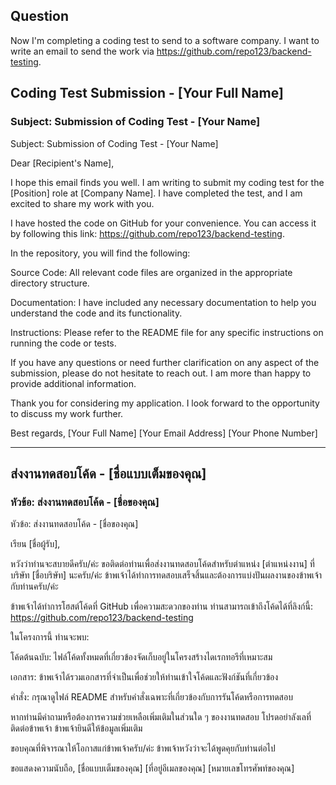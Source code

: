 ## Question

Now I'm completing a coding test to send to a software company. 
I want to write an email to send the work via https://github.com/repo123/backend-testing.

## Coding Test Submission - [Your Full Name]

### Subject: Submission of Coding Test - [Your Name]

Subject: Submission of Coding Test - [Your Name]

Dear [Recipient's Name],

I hope this email finds you well. I am writing to submit my coding test for the [Position] role at [Company Name]. I have completed the test, and I am excited to share my work with you.

I have hosted the code on GitHub for your convenience. You can access it by following this link: https://github.com/repo123/backend-testing.

In the repository, you will find the following:

Source Code: All relevant code files are organized in the appropriate directory structure.

Documentation: I have included any necessary documentation to help you understand the code and its functionality.

Instructions: Please refer to the README file for any specific instructions on running the code or tests.

If you have any questions or need further clarification on any aspect of the submission, please do not hesitate to reach out. I am more than happy to provide additional information.

Thank you for considering my application. I look forward to the opportunity to discuss my work further.

Best regards,
[Your Full Name]
[Your Email Address]
[Your Phone Number]

---

## ส่งงานทดสอบโค้ด - [ชื่อแบบเต็มของคุณ]

### หัวข้อ: ส่งงานทดสอบโค้ด - [ชื่อของคุณ]

หัวข้อ: ส่งงานทดสอบโค้ด - [ชื่อของคุณ]

เรียน [ชื่อผู้รับ],

หวังว่าท่านจะสบายดีครับ/ค่ะ ขอติดต่อท่านเพื่อส่งงานทดสอบโค้ดสำหรับตำแหน่ง [ตำแหน่งงาน] ที่บริษัท [ชื่อบริษัท] นะครับ/ค่ะ ข้าพเจ้าได้ทำการทดสอบเสร็จสิ้นและต้องการแบ่งปันผลงานของข้าพเจ้ากับท่านครับ/ค่ะ

ข้าพเจ้าได้ทำการโฮสต์โค้ดที่ GitHub เพื่อความสะดวกของท่าน ท่านสามารถเข้าถึงโค้ดได้ที่ลิงก์นี้: https://github.com/repo123/backend-testing

ในโครงการนี้ ท่านจะพบ:

โค้ดต้นฉบับ: ไฟล์โค้ดทั้งหมดที่เกี่ยวข้องจัดเก็บอยู่ในโครงสร้างไดเรกทอรีที่เหมาะสม

เอกสาร: ข้าพเจ้าได้รวมเอกสารที่จำเป็นเพื่อช่วยให้ท่านเข้าใจโค้ดและฟังก์ชันที่เกี่ยวข้อง

คำสั่ง: กรุณาดูไฟล์ README สำหรับคำสั่งเฉพาะที่เกี่ยวข้องกับการรันโค้ดหรือการทดสอบ

หากท่านมีคำถามหรือต้องการความช่วยเหลือเพิ่มเติมในส่วนใด ๆ ของงานทดสอบ โปรดอย่าลังเลที่ติดต่อข้าพเจ้า ข้าพเจ้ายินดีให้ข้อมูลเพิ่มเติม

ขอบคุณที่พิจารณาให้โอกาสแก่ข้าพเจ้าครับ/ค่ะ ข้าพเจ้าหวังว่าจะได้พูดคุยกับท่านต่อไป

ขอแสดงความนับถือ,
[ชื่อแบบเต็มของคุณ]
[ที่อยู่อีเมลของคุณ]
[หมายเลขโทรศัพท์ของคุณ]
